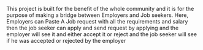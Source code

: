 This project is built for the benefit of the whole community and it is for the purpose of making a bridge between Employers and Job seekers. Here, Employers can Paste A Job request with all the 
requirements and salary 
then the job seeker can apply and send request by applying and the employer will see it and either accept it or reject and the job seeker will see if he was accepted or rejected by the employer
